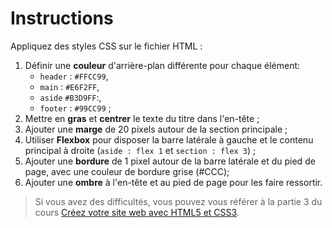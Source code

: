 # Instructions

Appliquez des styles CSS sur le fichier HTML :

1. Définir une **couleur** d'arrière-plan différente pour chaque élément: 
    - `header` : `#FFCC99`, 
    - `main` : `#E6F2FF`, 
    - `aside` `#B3D9FF`:, 
    - `footer` : `#99CC99` ;
2. Mettre en **gras** et **centrer** le texte du titre dans l'en-tête ;
3. Ajouter une **marge** de 20 pixels autour de la section principale ;
4. Utiliser **Flexbox** pour disposer la barre latérale à gauche et le contenu principal à droite (`aside : flex 1` et `section : flex 3`) ;
5. Ajouter une **bordure** de 1 pixel autour de la barre latérale et du pied de page, avec une couleur de bordure grise (#CCC);
6. Ajouter une **ombre** à l'en-tête et au pied de page pour les faire ressortir.

> Si vous avez des difficultés, vous pouvez vous référer à la partie 3 du cours [Créez votre site web avec HTML5 et CSS3](https://openclassrooms.com/fr/courses/1603881-creez-votre-site-web-avec-html5-et-css3/8061352-structurez-votre-page).
